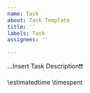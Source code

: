 ```yaml
---
name: Task
about: Task Template
title: ''
labels: Task
assignees: ''

---
```


...Insert Task Description❗❗


\estimatedtime
\timespent
